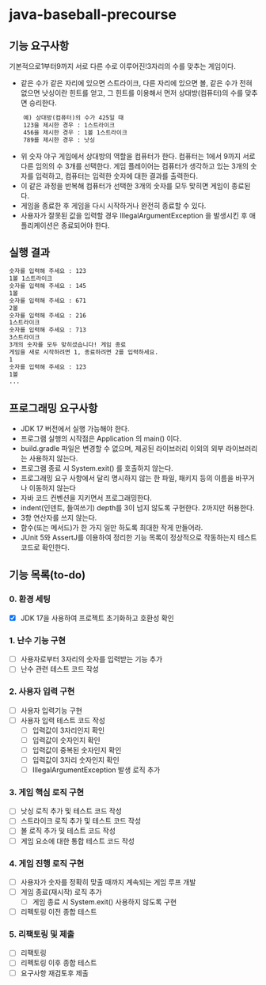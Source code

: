 # java-baseball-precourse
## 기능 요구사항
기본적으로1부터9까지 서로 다른 수로 이루어진!3자리의 수를 맞추는 게임이다.
- 같은 수가 같은 자리에 있으면 스트라이크, 다른 자리에 있으면 볼, 같은 수가 전혀 없으면 낫싱이란 힌트를 얻고, 그 힌트를 이용해서 먼저 상대방(컴퓨터)의
  수를 맞추면 승리한다.
```txt
    예) 상대방(컴퓨터)의 수가 425일 때
    123을 제시한 경우 : 1스트라이크
    456을 제시한 경우 : 1볼 1스트라이크
    789를 제시한 경우 : 낫싱
```
- 위 숫자 야구 게임에서 상대방의 역할을 컴퓨터가 한다. 컴퓨터는 1에서 9까지 서로 다른 임의의 수 3개를 선택한다. 게임 플레이어는 컴퓨터가 생각하고 있는 3개의 숫자를 입력하고, 컴퓨터는 입력한 숫자에 대한 결과를 출력한다. 
- 이 같은 과정을 반복해 컴퓨터가 선택한 3개의 숫자를 모두 맞히면 게임이 종료된다. 
- 게임을 종료한 후 게임을 다시 시작하거나 완전히 종료할 수 있다. 
- 사용자가 잘못된 값을 입력할 경우 IllegalArgumentException 을 발생시킨 후 애플리케이션은 종료되어야 한다.

## 실행 결과
```txt
숫자를 입력해 주세요 : 123
1볼 1스트라이크
숫자를 입력해 주세요 : 145
1볼
숫자를 입력해 주세요 : 671
2볼
숫자를 입력해 주세요 : 216
1스트라이크
숫자를 입력해 주세요 : 713
3스트라이크
3개의 숫자를 모두 맞히셨습니다! 게임 종료
게임을 새로 시작하려면 1, 종료하려면 2를 입력하세요.
1
숫자를 입력해 주세요 : 123
1볼
...
```
## 프로그래밍 요구사항
- JDK 17 버전에서 실행 가능해야 한다. 
- 프로그램 실행의 시작점은 Application 의 main() 이다. 
- build.gradle 파일은 변경할 수 없으며, 제공된 라이브러리 이외의 외부 라이브러리는 사용하지 않는다. 
- 프로그램 종료 시 System.exit() 를 호출하지 않는다. 
- 프로그래밍 요구 사항에서 달리 명시하지 않는 한 파일, 패키지 등의 이름을 바꾸거나 이동하지 않는다
- 자바 코드 컨벤션을 지키면서 프로그래밍한다.
- indent(인덴트, 들여쓰기) depth를 3이 넘지 않도록 구현한다. 2까지만 허용한다.
- 3항 연산자를 쓰지 않는다.
- 함수(또는 메서드)가 한 가지 일만 하도록 최대한 작게 만들어라.
- JUnit 5와 AssertJ를 이용하여 정리한 기능 목록이 정상적으로 작동하는지 테스트 코드로 확인한다.

## 기능 목록(to-do)
### 0. 환경 세팅
- [X] JDK 17을 사용하여 프로젝트 초기화하고 호환성 확인
### 1. 난수 기능 구현
- [ ] 사용자로부터 3자리의 숫자를 입력받는 기능 추가
- [ ] 난수 관련 테스트 코드 작성
### 2. 사용자 입력 구현
- [ ] 사용자 입력기능 구현
- [ ] 사용자 입력 테스트 코드 작성
  - [ ] 입력값이 3자리인지 확인
  - [ ] 입력값이 숫자인지 확인
  - [ ] 입력값이 중복된 숫자인지 확인
  - [ ] 입력값이 3자리 숫자인지 확인
  - [ ] IllegalArgumentException 발생 로직 추가
### 3. 게임 핵심 로직 구현
- [ ] 낫싱 로직 추가 및 테스트 코드 작성
- [ ] 스트라이크 로직 추가 및 테스트 코드 작성
- [ ] 볼 로직 추가 및 테스트 코드 작성
- [ ] 게임 요소에 대한 통합 테스트 코드 작성
### 4. 게임 진행 로직 구현
- [ ] 사용자가 숫자를 정확히 맞출 때까지 계속되는 게임 루프 개발
- [ ] 게임 종료(재시작) 로직 추가
  - [ ] 게임 종료 시 System.exit() 사용하지 않도록 구현 
- [ ] 리펙토링 이전 종합 테스트
### 5. 리팩토링 및 제출
- [ ] 리팩토링
- [ ] 리펙토링 이후 종합 테스트
- [ ] 요구사항 재검토후 제출
